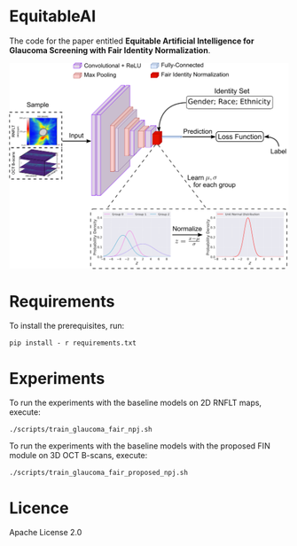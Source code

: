 # EquitableAI

The code for the paper entitled **Equitable Artificial Intelligence for Glaucoma Screening with Fair Identity Normalization**.

<img src="fig/framework.png" width="600">

# Requirements

To install the prerequisites, run:

```
pip install - r requirements.txt
```

# Experiments

To run the experiments with the baseline models on 2D RNFLT maps, execute:
```
./scripts/train_glaucoma_fair_npj.sh
```

To run the experiments with the baseline models with the proposed FIN module on 3D OCT B-scans, execute:
```
./scripts/train_glaucoma_fair_proposed_npj.sh
```

# Licence

Apache License 2.0

